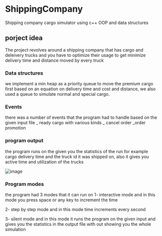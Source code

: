 # ShippingCompany
Shipping company cargo simulator using c++ OOP and data structures

## porject idea
The project revolves around a shipping company that has cargo and deleivery trucks and you have to optimize their usage to get minimize delivery time and distance moved by every truck

### Data structures 
we implement a min heap as a priority queue to move the premium cargo first based on an equation on delivery time and cost and distance, we also used a queue to simulate normal and special cargo.

### Events

there was a number of events that the program had to handle based on the given input file
_ ready cargo with various kinds
_ cancel order
_order promotion

### program output
the program runs on the given you the statistics of the run for example cargo delivery time and the truck id it was shipped on, also it gives you active time and utilization of the trucks

![image](https://user-images.githubusercontent.com/102177769/222241522-240336ab-662d-4df9-9768-e2dbaaba5a81.png)


### Program modes
the program had 3 modes that it can run on
1- interactive mode and in this mode you press space or any key to increment the time

2- step by step mode and in this mode time increments every second

3- silent mode and in this mode it runs the program on the given input and gives you the statistics in the output file with out showing you the whole simulation
